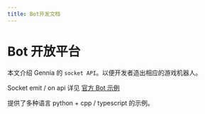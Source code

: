 ```yaml
---
title: Bot开发文档
---
```

# Bot 开放平台

本文介绍 Gennia 的 `socket API`。以便开发者造出相应的游戏机器人。

Socket emit / on api 详见 [官方 Bot 示例](https://github.com/GenniaApp/Genniabot)

提供了多种语言 python + cpp / typescript 的示例。
